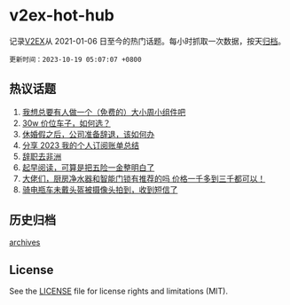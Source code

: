 # v2ex-hot-hub

 记录[V2EX](https://www.v2ex.com/)从 2021-01-06 日至今的热门话题。每小时抓取一次数据，按天[归档](archives)。

`更新时间：2023-10-19 05:07:07 +0800`

## 热议话题

1. [我想总要有人做一个（免费的）大小周小组件吧](https://www.v2ex.com/t/982992)
1. [30w 价位车子，如何选？](https://www.v2ex.com/t/983038)
1. [休婚假之后，公司准备辞退，该如何办](https://www.v2ex.com/t/982998)
1. [分享 2023 我的个人订阅账单总结](https://www.v2ex.com/t/982981)
1. [辞职去非洲](https://www.v2ex.com/t/982968)
1. [起早阅读，可算是把五险一金整明白了](https://www.v2ex.com/t/982993)
1. [大佬们，厨房净水器和智能门锁有推荐的吗 价格一千多到三千都可以！](https://www.v2ex.com/t/982974)
1. [骑电瓶车未戴头盔被摄像头拍到，收到短信了](https://www.v2ex.com/t/983079)

## 历史归档

[archives](archives)

## License

See the [LICENSE](LICENSE) file for license rights and limitations (MIT).
